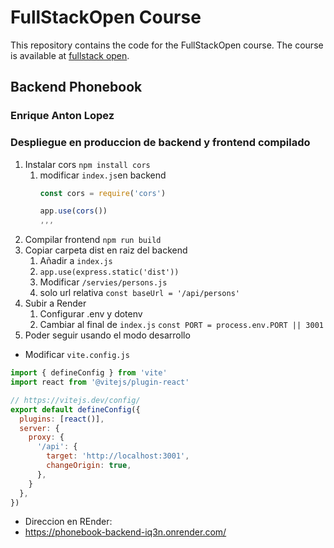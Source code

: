 # FullStackOpen Course
This repository contains the code for the FullStackOpen course. The course is available at [fullstack
open](https://fullstackopen.com/en/).
## Backend Phonebook
### Enrique Anton Lopez

### Despliegue en produccion de backend y frontend compilado
1. Instalar cors `npm install cors` 
   1. modificar `index.js`en backend 
        ````js
        const cors = require('cors')

        app.use(cors())
        ,,,
        ````
2. Compilar frontend `npm run build`
3. Copiar carpeta dist en raiz del backend
   1. Añadir a `index.js`
   2.  `app.use(express.static('dist'))`
   3.  Modificar `/servies/persons.js`
   4. solo url relativa `const baseUrl = '/api/persons'`
4. Subir a Render
   1. Configurar .env y dotenv
   2. Cambiar al final de `index.js` `const PORT = process.env.PORT || 3001`
5. Poder seguir usando el modo desarrollo
- Modificar `vite.config.js`
````js
import { defineConfig } from 'vite'
import react from '@vitejs/plugin-react'

// https://vitejs.dev/config/
export default defineConfig({
  plugins: [react()],
  server: {
    proxy: {
      '/api': {
        target: 'http://localhost:3001',
        changeOrigin: true,
      },
    }
  },
})
````
- Direccion en REnder:
- https://phonebook-backend-iq3n.onrender.com/